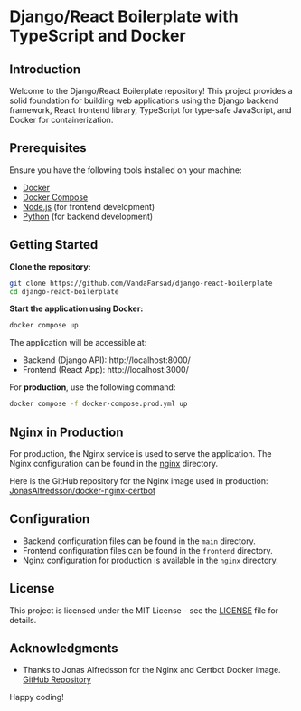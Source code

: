# Django/React Boilerplate with TypeScript and Docker

## Introduction

Welcome to the Django/React Boilerplate repository! This project provides a solid foundation for building web applications using the Django backend framework, React frontend library, TypeScript for type-safe JavaScript, and Docker for containerization.

## Prerequisites

Ensure you have the following tools installed on your machine:

- [Docker](https://www.docker.com/)
- [Docker Compose](https://docs.docker.com/compose/)
- [Node.js](https://nodejs.org/) (for frontend development)
- [Python](https://www.python.org/) (for backend development)

## Getting Started

**Clone the repository:**

```bash
git clone https://github.com/VandaFarsad/django-react-boilerplate
cd django-react-boilerplate
```

**Start the application using Docker:**

```bash
docker compose up
```

The application will be accessible at:

- Backend (Django API): http://localhost:8000/
- Frontend (React App): http://localhost:3000/

For **production**, use the following command:

```bash
docker compose -f docker-compose.prod.yml up
```

## Nginx in Production

For production, the Nginx service is used to serve the application. The Nginx configuration can be found in the [nginx](./nginx/user_conf.d/server.conf) directory.

Here is the GitHub repository for the Nginx image used in production: [JonasAlfredsson/docker-nginx-certbot](https://github.com/JonasAlfredsson/docker-nginx-certbot)

## Configuration

- Backend configuration files can be found in the `main` directory.
- Frontend configuration files can be found in the `frontend` directory.
- Nginx configuration for production is available in the `nginx` directory.

## License

This project is licensed under the MIT License - see the [LICENSE](./LICENSE) file for details.

## Acknowledgments

- Thanks to Jonas Alfredsson for the Nginx and Certbot Docker image. [GitHub Repository](https://github.com/JonasAlfredsson/docker-nginx-certbot)

Happy coding!
